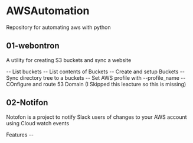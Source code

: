 # AWSAutomation
Repository for automating aws with python

## 01-webontron
A utility for creating S3 buckets and sync a website

-- List buckets
-- List contents of Buckets
-- Create and setup Buckets
-- Sync directory tree to a buckets
-- Set AWS profile with --profile_name
-- COnfigure and route 53 Domain (I Skipped this leacture so this is missing)



## 02-Notifon

Notofon is a project to notify Slack users of changes to your AWS account
using Cloud watch events

Features --
